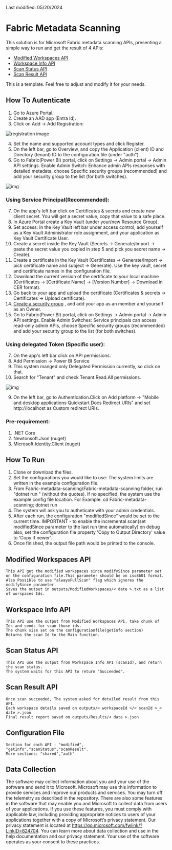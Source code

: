 Last modified: 05/20/2024
# Fabric Metadata Scanning
This solution is for Microsoft Fabric metadata scanning APIs, presenting a simple way to run and get the result of 4 APIs:

* [Modified Workspaces API](https://learn.microsoft.com/en-us/rest/api/power-bi/admin/workspace-info-get-modified-workspaces)
* [Workspace Info API](https://learn.microsoft.com/en-us/rest/api/power-bi/admin/workspace-info-post-workspace-info)
* [Scan Status API](https://learn.microsoft.com/en-us/rest/api/power-bi/admin/workspace-info-get-scan-status)
* [Scan Result API](https://learn.microsoft.com/en-us/rest/api/power-bi/admin/workspace-info-get-scan-result)

This is a template. Feel free to adjust and modify it for your needs.
 
## How To Autenticate
1. Go to Azure Portal.
2. Create an AAD app (Entra Id).
3. Click on Add -> Add Registration:

![registration image](https://github.com/microsoft/Fabric-metadata-scanning/blob/main/Fabric-metadata-scanning/images/add_registration.png)

4. Set the name and supported account types and click Register.
5. On the left bar, go to Overview, and copy the Application (client) ID and Directory (tenant) ID to the configuration file (under "auth").
6. Go to Fabric(Power BI) portal, click on Settings -> Admin portal -> Admin API settings.
   Enable Admin Switch: Enhance admin APIs responses with detailed metadata, choose Specific
   security groups (recommended) and add your security group to the list (for both switches).

![img](https://github.com/microsoft/Fabric-metadata-scanning/blob/main/Fabric-metadata-scanning/images/clientId.png)

### Using Service Principal(Recommended):
7. On the app's left bar click on Certificates & secrets and create new client secret. You will get a secret value, copy that value to a safe place.
8. In Azure Portal create a Key Vault (under your/new Resource Group).
9. Set access: In the Key Vault left bar under access control, add yourself as a Key Vault Administrator role assignment, and your application as Key Vault Certificate User.
10. Create a secret inside the Key Vault (Secrets -> Generate/Import -> paste the secret value you copied in step 5 and pick you secret name -> Create).
11. Create a certificate in the Key Vault (Certificates -> Generate/Import -> pick certificate name and subject -> Generate). Use the key vault, secret and certificate names in the configuration file.
12. Download the current version of the certificate to your local machine (Certificates -> [Certificate Name] -> [Version Number] -> Download in CER format).
13. Go back to your app and upload the certificate (Certificates & secrets -> Certificates -> Upload certificate).
14. [Create a security group](https://learn.microsoft.com/en-us/entra/fundamentals/how-to-manage-groups#create-a-basic-group-and-add-members) , and add your app as an member and yourself as an Owner.
15. Go to Fabric(Power BI) portal, click on Settings -> Admin portal -> Admin API settings.
    Enable Admin Switches: Service principals can access read-only admin APIs, choose Specific security groups (recommended) and add your security group to the list (for both switches).

### Using delegated Token (Specific user):
7. On the app's left bar click on API permissions.
8. Add Permission -> Power BI Service
9. This system manged only Delegated Permission currently, so click on that.
10. Search for "Tenant" and check Tenant.Read.All permissions.

![img](https://github.com/microsoft/Fabric-metadata-scanning/blob/main/Fabric-metadata-scanning/images/add_permission.png)

9. On the left bar, go to Authentication.Click on Add platform -> "Mobile and desktop applications Quickstart Docs Redirect URIs" and set http://localhost as Custom redirect URIs.

### Pre-requirement:

1. .NET Core
2. Newtonsoft.Json (nuget)
3. Microsoft.Identity.Client (nuget)

## How To Run

1. Clone or download the files.
2. Set the configurations you would like to use: The system limits are written in the example configuration file.
3. From Fabric-metadata-scanning\Fabric-metadata-scanning folder, run "dotnet run <configuration file path>" (without the quotes). If no <configuration file path> specified, the system use the example config file location.
For Example: cd Fabric-metadata-scanning; dotnet run
4. The system will ask you to autheticate with your admin credentials.
5. After each run, the configuration "modifiedSince" would be set to the current time. IMPORTANT - to enable the incremental scan(set modifiedSince parameter to the last run time automatically) on debug also, set the configuration file property 'Copy to Output Directory' value  to 'Copy if newer'.
6. Once finished, the output file path would be printed to the console.  

## Modified Workspaces API

	This API get the modified workspaces since modifySince parameter set on the configuration file.This parameter should be on iso8601 format.
	Also Possible to use "alwaysFullScan" flag which ignores the modifySince parameter.
	Saves the output in outputs/ModifiedWorkspaces/< date >.txt as a list of worspaces Ids.

## Workspace Info API

	This API use the output from Modified Workspaces API, take chunk of Ids and sends for scan those ids.
	The chunk size set on the configurationfile(getInfo section)
	Returns the scan Id to the Main function.

## Scan Status API

	This API use the output from Workspace Info API (scanId), and return the scan status.
	The system waits for this API to return "Succeeded".
	 
## Scan Result API

	Once scan succeeded, The system asked for detailed result from this API.
	Each workspace details saved on outputs/< workspaceId >/< scanId >_< date >.json
	Final result report saved on outputs/Results/< date >.json

## Configuration File
	Section for each API - "modified", "getInfo","scanStatus","scanResult".
	More sections: "shared","auth"

## Data Collection

The software may collect information about you and your use of the software and send it to Microsoft. 
Microsoft may use this information to provide services and improve our products and services. You may turn off the telemetry as described in the repository. 
There are also some features in the software that may enable you and Microsoft to collect data from users of your applications. 
If you use these features, you must comply with applicable law, including providing appropriate notices to users of your applications together with a copy of Microsoft’s privacy statement. Our privacy statement is located at https://go.microsoft.com/fwlink/?LinkID=824704. You can learn more about data collection and use in the help documentation and our privacy statement. Your use of the software operates as your consent to these practices.
